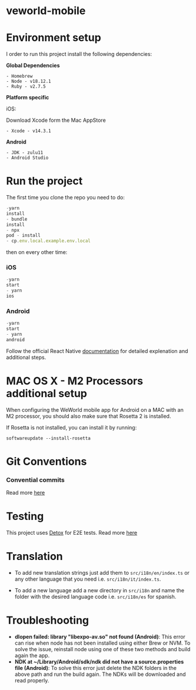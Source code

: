 # veworld-mobile

# Environment setup

I order to run this project install the following dependencies:

**Global Dependencies**

```
- Homebrew
- Node - v18.12.1
- Ruby - v2.7.5
```

**Platform specific**

iOS:

Download Xcode form the Mac AppStore

```
- Xcode - v14.3.1
```

**Android**

```
- JDK - zulu11
- Android Studio
```

# Run the project

The first time you clone the repo you need to do:

```js
-yarn
install
- bundle
install
- npx
pod - install
- cp.env.local.example.env.local
```

then on every other time:

### iOS

```js
-yarn
start
- yarn
ios
```

### Android

```js
-yarn
start
- yarn
android
```

Follow the official React Native [documentation](https://reactnative.dev/docs/environment-setup) for detailed
explenation and additional steps.

# MAC OS X - M2 Processors additional setup

When configuring the WeWorld mobile app for Android on a MAC with an M2 processor, you should also make sure that
Rosetta 2 is installed.

If Rosetta is not installed, you can install it by running:

```
softwareupdate --install-rosetta
```

#

# Git Conventions

### Convential commits

Read more [here](./docs/conventioanl_commits.md)

# Testing

This project uses [Detox](https://wix.github.io/Detox/docs/introduction/getting-started/) for E2E tests. Read
more [here](./docs/detox.md)

# Translation

- To add new translation strings just add them to `src/i18n/en/index.ts` or any other language that you need
  i.e. `src/i18n/it/index.ts`.

- To add a new language add a new directory in `src/i18n` and name the folder with the desired language code
  i.e. `src/i18n/es` for spanish.

# Troubleshooting

- **dlopen failed: library "libexpo-av.so" not found (Android)**: This error can rise when node has not been installed
  using either Brew or NVM. To solve the issue, reinstall node using one of these two methods and build again the app.
- **NDK at ~/Library/Android/sdk/ndk did not have a source.properties file (Android)**: To solve this error just delete
  the NDK folders in the above path and run the build again. The NDKs will be downloaded and read properly.

